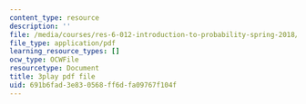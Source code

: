 ```yaml
---
content_type: resource
description: ''
file: /media/courses/res-6-012-introduction-to-probability-spring-2018/691b6fad3e830568ff6dfa09767f104f_vjYanZ1nsZg.pdf
file_type: application/pdf
learning_resource_types: []
ocw_type: OCWFile
resourcetype: Document
title: 3play pdf file
uid: 691b6fad-3e83-0568-ff6d-fa09767f104f
---
```

